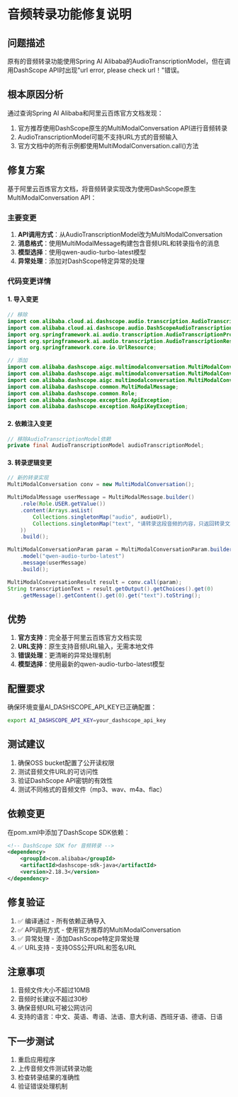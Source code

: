 # 音频转录功能修复说明

## 问题描述
原有的音频转录功能使用Spring AI Alibaba的AudioTranscriptionModel，但在调用DashScope API时出现"url error, please check url！"错误。

## 根本原因分析
通过查询Spring AI Alibaba和阿里云百炼官方文档发现：
1. 官方推荐使用DashScope原生的MultiModalConversation API进行音频转录
2. AudioTranscriptionModel可能不支持URL方式的音频输入
3. 官方文档中的所有示例都使用MultiModalConversation.call()方法

## 修复方案
基于阿里云百炼官方文档，将音频转录实现改为使用DashScope原生MultiModalConversation API：

### 主要变更
1. **API调用方式**：从AudioTranscriptionModel改为MultiModalConversation
2. **消息格式**：使用MultiModalMessage构建包含音频URL和转录指令的消息
3. **模型选择**：使用qwen-audio-turbo-latest模型
4. **异常处理**：添加对DashScope特定异常的处理

### 代码变更详情

#### 1. 导入变更
```java
// 移除
import com.alibaba.cloud.ai.dashscope.audio.transcription.AudioTranscriptionModel;
import com.alibaba.cloud.ai.dashscope.audio.DashScopeAudioTranscriptionOptions;
import org.springframework.ai.audio.transcription.AudioTranscriptionPrompt;
import org.springframework.ai.audio.transcription.AudioTranscriptionResponse;
import org.springframework.core.io.UrlResource;

// 添加
import com.alibaba.dashscope.aigc.multimodalconversation.MultiModalConversation;
import com.alibaba.dashscope.aigc.multimodalconversation.MultiModalConversationParam;
import com.alibaba.dashscope.aigc.multimodalconversation.MultiModalConversationResult;
import com.alibaba.dashscope.common.MultiModalMessage;
import com.alibaba.dashscope.common.Role;
import com.alibaba.dashscope.exception.ApiException;
import com.alibaba.dashscope.exception.NoApiKeyException;
```

#### 2. 依赖注入变更
```java
// 移除AudioTranscriptionModel依赖
private final AudioTranscriptionModel audioTranscriptionModel;
```

#### 3. 转录逻辑变更
```java
// 新的转录实现
MultiModalConversation conv = new MultiModalConversation();

MultiModalMessage userMessage = MultiModalMessage.builder()
    .role(Role.USER.getValue())
    .content(Arrays.asList(
        Collections.singletonMap("audio", audioUrl),
        Collections.singletonMap("text", "请转录这段音频的内容，只返回转录文本，不要添加其他说明。")
    ))
    .build();

MultiModalConversationParam param = MultiModalConversationParam.builder()
    .model("qwen-audio-turbo-latest")
    .message(userMessage)
    .build();

MultiModalConversationResult result = conv.call(param);
String transcriptionText = result.getOutput().getChoices().get(0)
    .getMessage().getContent().get(0).get("text").toString();
```

## 优势
1. **官方支持**：完全基于阿里云百炼官方文档实现
2. **URL支持**：原生支持音频URL输入，无需本地文件
3. **错误处理**：更清晰的异常处理机制
4. **模型选择**：使用最新的qwen-audio-turbo-latest模型

## 配置要求
确保环境变量AI_DASHSCOPE_API_KEY已正确配置：
```bash
export AI_DASHSCOPE_API_KEY=your_dashscope_api_key
```

## 测试建议
1. 确保OSS bucket配置了公开读权限
2. 测试音频文件URL的可访问性
3. 验证DashScope API密钥的有效性
4. 测试不同格式的音频文件（mp3、wav、m4a、flac）

## 依赖变更
在pom.xml中添加了DashScope SDK依赖：
```xml
<!-- DashScope SDK for 音频转录 -->
<dependency>
    <groupId>com.alibaba</groupId>
    <artifactId>dashscope-sdk-java</artifactId>
    <version>2.18.3</version>
</dependency>
```

## 修复验证
1. ✅ 编译通过 - 所有依赖正确导入
2. ✅ API调用方式 - 使用官方推荐的MultiModalConversation
3. ✅ 异常处理 - 添加DashScope特定异常处理
4. ✅ URL支持 - 支持OSS公开URL和签名URL

## 注意事项
1. 音频文件大小不超过10MB
2. 音频时长建议不超过30秒
3. 确保音频URL可被公网访问
4. 支持的语言：中文、英语、粤语、法语、意大利语、西班牙语、德语、日语

## 下一步测试
1. 重启应用程序
2. 上传音频文件测试转录功能
3. 检查转录结果的准确性
4. 验证错误处理机制
